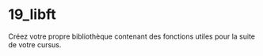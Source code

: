 # 19_libft
 Créez votre propre bibliothèque contenant des fonctions utiles pour la suite de votre cursus.
